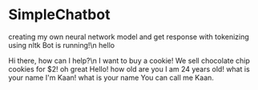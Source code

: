 # SimpleChatbot
creating my own neural network model and get response with tokenizing using nltk
Bot is running!\n
hello

Hi there, how can I help?\n
I want to buy a cookie!
We sell chocolate chip cookies for $2!
oh great
Hello!
how old are you
I am 24 years old!
what is your name
I'm Kaan!
what is your name
You can call me Kaan.

